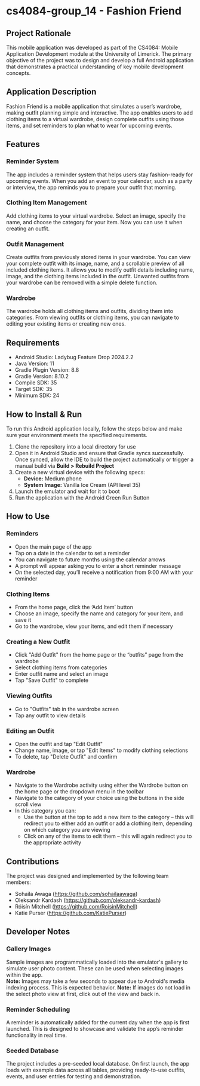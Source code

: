 # cs4084-group_14 - Fashion Friend

## Project Rationale

This mobile application was developed as part of the CS4084: Mobile Application Development module at the University of Limerick. The primary objective of the project was to design and develop a full Android application that demonstrates a practical understanding of key mobile development concepts.

## Application Description

Fashion Friend is a mobile application that simulates a user’s wardrobe, making outfit planning simple and interactive. The app enables users to add clothing items to a virtual wardrobe, design complete outfits using those items, and set reminders to plan what to wear for upcoming events.

## Features

### Reminder System

The app includes a reminder system that helps users stay fashion-ready for upcoming events. When you add an event to your calendar, such as a party or interview, the app reminds you to prepare your outfit that morning.

### Clothing Item Management

Add clothing items to your virtual wardrobe. Select an image, specify the name, and choose the category for your item. Now you can use it when creating an outfit.

### Outfit Management

Create outfits from previously stored items in your wardrobe. You can view your complete outfit with its image, name, and a scrollable preview of all included clothing items. It allows you to modify outfit details including name, image, and the clothing items included in the outfit. Unwanted outfits from your wardrobe can be removed with a simple delete function.

### Wardrobe

The wardrobe holds all clothing items and outfits, dividing them into categories. From viewing outfits or clothing items, you can navigate to editing your existing items or creating new ones.

## Requirements

- Android Studio: Ladybug Feature Drop 2024.2.2
- Java Version: 11
- Gradle Plugin Version: 8.8
- Gradle Version: 8.10.2
- Compile SDK: 35
- Target SDK: 35
- Minimum SDK: 24

## How to Install & Run

To run this Android application locally, follow the steps below and make sure your environment meets the specified requirements.

1. Clone the repository into a local directory for use
2. Open it in Android Studio and ensure that Gradle syncs successfully. Once synced, allow the IDE to build the project automatically or trigger a manual build via **Build > Rebuild Project**
3. Create a new virtual device with the following specs:
   - **Device:** Medium phone
   - **System Image:** Vanilla Ice Cream (API level 35)
4. Launch the emulator and wait for it to boot
5. Run the application with the Android Green Run Button

## How to Use

### Reminders

- Open the main page of the app
- Tap on a date in the calendar to set a reminder
- You can navigate to future months using the calendar arrows
- A prompt will appear asking you to enter a short reminder message
- On the selected day, you’ll receive a notification from 9:00 AM with your reminder

### Clothing Items

- From the home page, click the ‘Add Item’ button
- Choose an image, specify the name and category for your item, and save it
- Go to the wardrobe, view your items, and edit them if necessary

### Creating a New Outfit

- Click "Add Outfit" from the home page or the “outfits” page from the wardrobe
- Select clothing items from categories
- Enter outfit name and select an image
- Tap "Save Outfit" to complete

### Viewing Outfits

- Go to "Outfits" tab in the wardrobe screen
- Tap any outfit to view details

### Editing an Outfit

- Open the outfit and tap "Edit Outfit"
- Change name, image, or tap "Edit Items" to modify clothing selections
- To delete, tap "Delete Outfit" and confirm

### Wardrobe

- Navigate to the Wardrobe activity using either the Wardrobe button on the home page or the dropdown menu in the toolbar
- Navigate to the category of your choice using the buttons in the side scroll view
- In this category you can:
  - Use the button at the top to add a new item to the category – this will redirect you to either add an outfit or add a clothing item, depending on which category you are viewing
  - Click on any of the items to edit them – this will again redirect you to the appropriate activity

## Contributions

The project was designed and implemented by the following team members:

- Sohaila Awaga (https://github.com/sohailaawaga)
- Oleksandr Kardash (https://github.com/oleksandr-kardash)
- Róisín Mitchell (https://github.com/RoisinMitchell)
- Katie Purser (https://github.com/KatiePurser)

## Developer Notes

### Gallery Images

Sample images are programmatically loaded into the emulator's gallery to simulate user photo content. These can be used when selecting images within the app.  
**Note:** Images may take a few seconds to appear due to Android's media indexing process. This is expected behavior.
**Note:** If images do not load in the select photo view at first, click out of the view and back in.

### Reminder Scheduling

A reminder is automatically added for the current day when the app is first launched. This is designed to showcase and validate the app’s reminder functionality in real time.

### Seeded Database

The project includes a pre-seeded local database. On first launch, the app loads with example data across all tables, providing ready-to-use outfits, events, and user entries for testing and demonstration.
